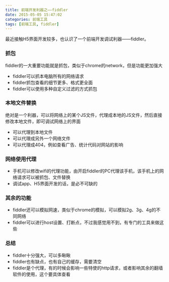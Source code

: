 ```yaml
---
title: 前端开发利器之——fiddler
date: 2015-05-05 15:47:02
categories: 前端工具
tags: [前端工具, fiddler]
---
```



最近接触H5界面开发较多，也认识了一个前端开发调试利器——fiddler。

### 抓包

fiddler的一大重要功能就是抓包，类似于chrome的network，但是功能更加强大

* fiddler可以抓本电脑所有的网络请求
* fiddler抓包查看的细节更多、格式更全面
* fiddler可以使用多种自定义过滤的方式抓包

### 本地文件替换

<!-- more -->

绝对是一个利器，可以将网络上的某个JS文件，代理成本地的JS文件，然后直接修改本地文件，即可调试网络上的界面
* 可以代理到本地文件
* 可以代理成另外一个网络文件
* 可以代理成404，例如查看广告、统计代码对网站的影响

### 网络使用代理

* 手机可以修改wifi的代理功能，由开启fiddler的PC代理该手机，该手机上的网络请求可以被抓包、文件替换
* 调试app、H5界面开发的话，是必不可缺的

### 其余的功能

* fiddler还可以模拟网速，类似于chrome的模拟，可以模拟2g、3g、4g的不同网络
* fiddler可以进行host设置、打断点，不过我感觉用不到，有专门的工具来做这些

### 总结

* fiddler十分强大，可以多瞅瞅
* fiddler也有缺点，也有自己的缓存，需要清空
* fiddler是个代理，有的时候会影响一些特使的http请求，或者影响其余的翻墙软件的使用，这个要具体查看